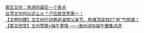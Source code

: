   
[景区文创：旅游的最后一个景点](http://www.dianyue.me/archives/328/5c9u2zjapf0bxif4/)  
[台湾文创何以这么火？己位居世界第一！](http://www.dianyue.me/archives/603/x8jqzkzean8fz4kd/)  
[【文明创建】当文创行动邂逅温情父亲节，杨滩顶梁柱们“爸”气侧漏！](http://www.dianyue.me/archives/513/jtvo1bn6r7ztwufo/)  
[【美文欣赏】文创赞歌•端午寄情 ——海州诗协端午雅集诗选](http://www.dianyue.me/archives/420/hivonvgf0ut9skx3/)